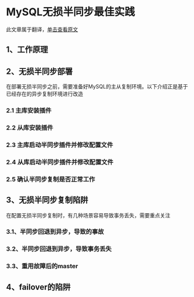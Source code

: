 # MySQL无损半同步最佳实践

此文章属于翻译，[单击查看原文](https://datto.engineering/post/lossless-mysql-semi-sync-replication-and-automated-failover)

## 1、工作原理

## 2、无损半同步部署
在部署无损半同步之前，需要准备好MySQL的主从复制环境。以下介绍正是基于已经存在的异步复制环境进行改造
### 2.1 主库安装插件

### 2.2 从库安装插件

### 2.3 主库启动半同步插件并修改配置文件

### 2.4 从库启动半同步插件并修改配置文件

### 2.5 确认半同步复制是否正常工作

## 3、无损半同步复制陷阱
在配置无损半同步复制时，有几种场景容易导致事务丢失，需要重点关注

### 3.1、半同步回退到异步，导致的事故

### 3.2、半同步回退到异步，导致事务丢失

### 3.3、重用故障后的master

## 4、failover的陷阱